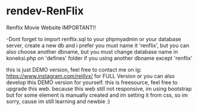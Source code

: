 # rendev-RenFlix
Renflix Movie Website
IMPORTANT!!

-Dont forget to import renflix.sql to your phpmyadmin or your database server, create a new db and i prefer you must  name it 'renflix', but you can also choose another dbname, but you must change database name in koneksi.php on 'defines' folder if you using another dbname except 'renflix'

this is just DEMO version, feel free to contact me on ig: https://www.instagram.com/reillvx/ for FULL Version
or you can also develop this DEMO version for yourself. this is freesource, feel free to upgrade this web. because this web still not responsive, im using bootstrap but for some element is manually created and im setting it from css, so im sorry, cause im still learning and newbie :)
